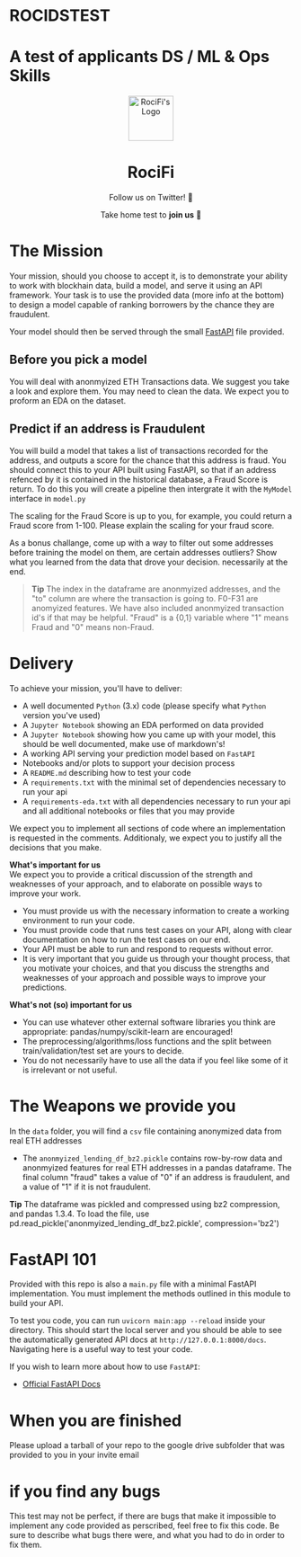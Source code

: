 # ROCIDSTEST
A test of applicants DS / ML &amp; Ops Skills
=======
<p align="center"><a href="https://github.com/RociFi" target="blank"><img src="https://avatars.githubusercontent.com/u/86011685?s=200&v=4" width="80" alt="RociFi's Logo" /></a></p>
<h1 align="center">RociFi</h1>
<p align="center">Follow us on Twitter! 💜</p>
<p align="center">Take home test to <b>join us</b> 💜</p>

# The Mission

Your mission, should you choose to accept it, is to demonstrate your ability to work with blockhain data, build a model, and serve it using an API framework. Your task is to use the provided data (more info at the bottom) to design a model capable of ranking borrowers by the chance they are fraudulent.  

Your model should then be served through the small [FastAPI](https://fastapi.tiangolo.com/) file provided. 

## Before you pick a model

You will deal with anonmyized ETH Transactions data. We suggest you take a look and explore them. You may need to clean the data. We expect you to proform an EDA on the dataset.

## Predict if an address is Fraudulent

You will build a model that takes a list of transactions recorded for the address, and outputs a score for the chance that this address is fraud. You should connect this to your API built using FastAPI, so that if an address refenced by it is contained in the historical database, a Fraud Score is return. To do this you will create a pipeline then intergrate it with the `MyModel` interface in `model.py` 

The scaling for the Fraud Score is up to you, for example, you could return a Fraud score from 1-100. Please explain the scaling for your fraud score.

As a bonus challange, come up with a way to filter out some addresses before training the model on them, are certain addresses outliers? Show what you learned from the data that drove your decision.  necessarily at the end. 

> **Tip** The index in the dataframe are anonmyized addresses, and the "to" column are where the transaction is going to. F0-F31 are anomyized features. We have also included anonmyized transaction id's if that may be helpful. "Fraud" is a {0,1} variable where "1" means Fraud and "0" means non-Fraud.

# Delivery

To achieve your mission, you'll have to deliver:

- A well documented `Python` (3.x) code (please specify what `Python` version you've used)
- A `Jupyter Notebook` showing an EDA performed on data provided
- A `Jupyter Notebook` showing how you came up with your model, this should be well documented, make use of markdown's!
- A working API serving your prediction model based on `FastAPI`
- Notebooks and/or plots to support your decision process
- A `README.md` describing how to test your code
- A `requirements.txt` with the minimal set of dependencies necessary to run your api
- A `requirements-eda.txt` with all dependencies necessary to run your api and all additional notebooks or files that you may provide

We expect you to implement all sections of code where an implementation is requested in the comments. Additionaly, we expect you to justify all the decisions that you make.


**What's important for us**  
We expect you to provide a critical discussion of the strength and weaknesses of your approach, and to elaborate on possible ways to improve your work.

- You must provide us with the necessary information to create a working environment to run your code.
- You must provide code that runs test cases on your API, along with clear documentation on how to run the test cases on our end.     
- Your API must be able to run and respond to requests without error.
- It is very important that you guide us through your thought process, that you motivate your choices, and that you discuss the strengths and weaknesses of your approach and possible ways to improve your predictions. 

**What's not (so) important for us**

- You can use whatever other external software libraries you think are appropriate: pandas/numpy/scikit-learn are encouraged!
- The preprocessing/algorithms/loss functions and the split between train/validation/test set are yours to decide.
- You do not necessarily have to use all the data if you feel like some of it is irrelevant or not useful. 

# The Weapons we provide you

In the `data` folder, you will find a `csv` file containing anonymized data from real ETH addresses

- The `anonmyized_lending_df_bz2.pickle` contains row-by-row data and anonmyized features for real ETH addresses in a pandas dataframe. The final column "fraud" takes a value of "0" if an address is fraudulent, and a value of "1" if it is not fraudulent.

**Tip** The dataframe was pickled and compressed using bz2 compression, and pandas 1.3.4. To load the file, use pd.read_pickle('anonmyized_lending_df_bz2.pickle', compression='bz2')

# FastAPI 101

Provided with this repo is also a `main.py` file with a minimal FastAPI implementation. You must implement the methods outlined in this module to build your API.

To test you code, you can run `uvicorn main:app --reload` inside your directory. This should start the local server and you should be able to see the automatically generated API docs at `http://127.0.0.1:8000/docs`. Navigating here is a useful way to test your code.

If you wish to learn more about how to use `FastAPI`:
- [Official FastAPI Docs](https://fastapi.tiangolo.com/)

# When you are finished
Please upload a tarball of your repo to the google drive subfolder that was provided to you in your invite email

# if you find any bugs
This test may not be perfect, if there are bugs that make it impossible to implement any code provided as perscribed, feel free to fix this code. Be sure to describe what bugs there were, and what you had to do in order to fix them.

